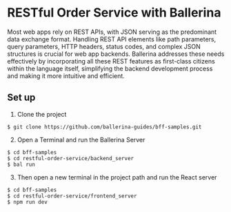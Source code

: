# RESTful Order Service with Ballerina

Most web apps rely on REST APIs, with JSON serving as the predominant data exchange format. Handling REST API elements like path parameters, query parameters, HTTP headers, status codes, and complex JSON structures is crucial for web app backends. Ballerina addresses these needs effectively by incorporating all these REST features as first-class citizens within the language itself, simplifying the backend development process and making it more intuitive and efficient.

## Set up

1. Clone the project

```
$ git clone https://github.com/ballerina-guides/bff-samples.git
```

2. Open a Terminal and run the Ballerina Server

```
$ cd bff-samples
$ cd restful-order-service/backend_server
$ bal run
```

3. Then open a new terminal in the project path and run the React server

```
$ cd bff-samples
$ cd restful-order-service/frontend_server
$ npm run dev
```
